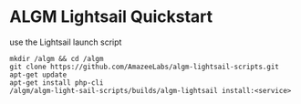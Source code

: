 # ALGM Lightsail Quickstart

use the Lightsail launch script

```
mkdir /algm && cd /algm
git clone https://github.com/AmazeeLabs/algm-lightsail-scripts.git
apt-get update
apt-get install php-cli
/algm/algm-light-sail-scripts/builds/algm-lightsail install:<service>
```
